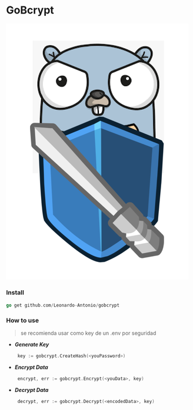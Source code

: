 # GoBcrypt

![image](/logo.png)

### Install 

```go
go get github.com/Leonardo-Antonio/gobcrypt
```

### How to use

> se recomienda usar como key de un .env por seguridad


- ***Generate Key***
   ```go
    key := gobcrypt.CreateHash(<youPassword>)
  ```

- ***Encrypt Data***
   ```go
    encrypt, err := gobcrypt.Encrypt(<youData>, key)
  ```

- ***Decrypt Data***
   ```go
    decrypt, err := gobcrypt.Decrypt(<encodedData>, key)
  ```

